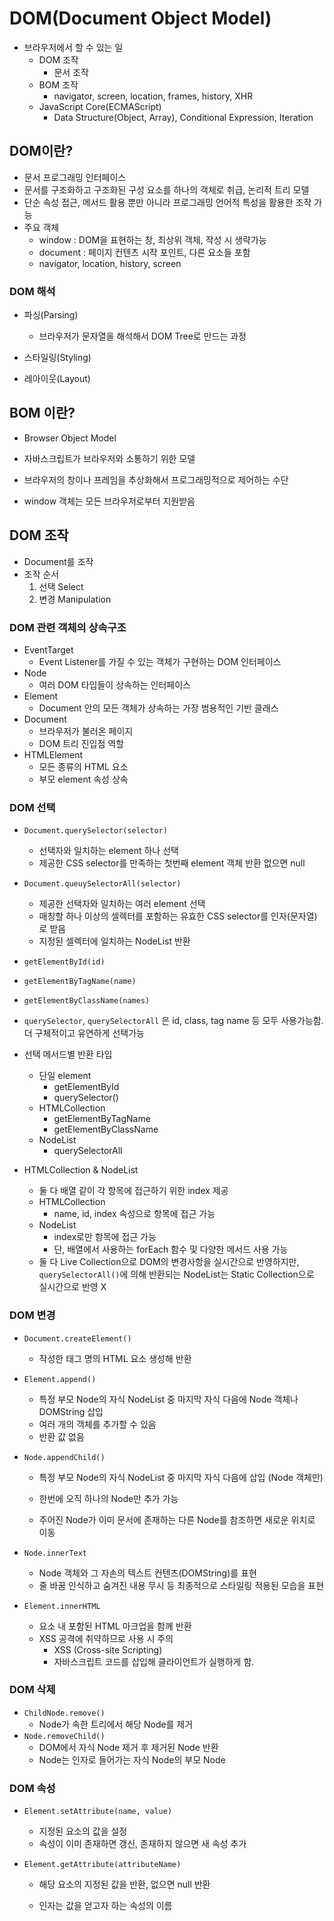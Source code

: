 # DOM(Document Object Model)

- 브라우저에서 할 수 있는 일
  - DOM 조작
    - 문서 조작
  - BOM 조작
    - navigator, screen, location, frames, history, XHR
  - JavaScript Core(ECMAScript)
    - Data Structure(Object, Array), Conditional Expression, Iteration

## DOM이란?

- 문서 프로그래밍 인터페이스
- 문서를 구조화하고 구조화된 구성 요소를 하나의 객체로 취급, 논리적 트리 모델
- 단순 속성 접근, 메서드 활용 뿐만 아니라 프로그래밍 언어적 특성을 활용한 조작 가능
- 주요 객체
  - window : DOM을 표현하는 창, 최상위 객체, 작성 시 생략가능
  - document : 페이지 컨텐츠 시작 포인트, 다른 요소들 포함
  - navigator, location, history, screen



### DOM 해석

- 파싱(Parsing)
  - 브라우저가 문자열을 해석해서 DOM Tree로 만드는 과정

- 스타일링(Styling)
- 레아이웃(Layout)

## BOM 이란?

- Browser Object Model
- 자바스크립트가 브라우저와 소통하기 위한 모델

- 브라우저의 창이나 프레임을 추상화해서 프로그래밍적으로 제어하는 수단
- window 객체는 모든 브라우저로부터 지원받음



## DOM 조작

- Document를 조작
- 조작 순서
  1. 선택 Select
  2. 변경 Manipulation

### DOM 관련 객체의 상속구조

- EventTarget
  - Event Listener를 가질 수 있는 객체가 구현하는 DOM 인터페이스
- Node
  - 여러 DOM 타입들이 상속하는 인터페이스
- Element
  - Document 안의 모든 객체가 상속하는 가장 범용적인 기반 클래스
- Document
  - 브라우저가 불러온 페이지
  - DOM 트리 진입점 역할
- HTMLElement
  - 모든 종류의 HTML 요소
  - 부모 element 속성 상속



### DOM 선택

- `Document.querySelector(selector)`
  - 선택자와 일치하는 element 하나 선택
  - 제공한 CSS selector를 만족하는 첫번째 element 객체 반환 없으면 null
- `Document.queuySelectorAll(selector)`
  - 제공한 선택자와 일치하는 여러 element 선택
  - 매칭할 하나 이상의 셀렉터를 포함하는 유효한 CSS selector를 인자(문자열)로 받음
  - 지정된 셀렉터에 일치하는 NodeList 반환

- `getElementById(id)`
- `getElementByTagName(name)`
- `getElementByClassName(names)`

- `querySelector`, `querySelectorAll` 은 id, class, tag name 등 모두 사용가능함. 더 구체적이고 유연하게 선택가능

- 선택 메서드별 반환 타입
  - 단일 element
    - getElementById
    - querySelector()
  - HTMLCollection
    - getElementByTagName
    - getElementByClassName
  - NodeList
    - querySelectorAll

- HTMLCollection & NodeList
  - 둘 다 배열 같이 각 항목에 접근하기 위한 index 제공
  - HTMLCollection
    - name, id, index 속성으로 항목에 접근 가능
  - NodeList
    - index로만 항목에 접근 가능
    - 단, 배열에서 사용하는 forEach 함수 및 다양한 메서드 사용 가능
  - 둘 다 Live Collection으로 DOM의 변경사항을 실시간으로 반영하지만, `querySelectorAll()`에 의해 반환되는 NodeList는 Static Collection으로 실시간으로 반영 X



### DOM 변경

- `Document.createElement()`

  - 작성한 태그 명의 HTML 요소 생성해 반환

- `Element.append()`

  - 특정 부모 Node의 자식 NodeList 중 마지막 자식 다음에 Node 객체나 DOMString 삽입
  - 여러 개의 객체를 추가할 수 있음
  - 반환 값 없음

- `Node.appendChild()`

  - 특정 부모 Node의 자식 NodeList 중 마지막 자식 다음에 삽입 (Node 객체만) 

  - 한번에 오직 하나의 Node만 추가 가능
  - 주어진 Node가 이미 문서에 존재하는 다른 Node를 참조하면 새로운 위치로 이동



- `Node.innerText`
  - Node 객체와 그 자손의 텍스트 컨텐츠(DOMString)를 표현
  - 줄 바꿈 인식하고 숨겨진 내용 무시 등 최종적으로 스타일링 적용된 모습을 표현
- `Element.innerHTML`
  - 요소 내 포함된 HTML 마크업을 함께 반환
  - XSS 공격에 취약하므로 사용 시 주의
    - XSS (Cross-site Scripting)
    - 자바스크립트 코드를 삽입해 클라이언트가 실행하게 함.

### DOM 삭제

- `ChildNode.remove()`
  - Node가 속한 트리에서 해당 Node를 제거
- `Node.removeChild()`
  - DOM에서 자식 Node 제거 후 제거된 Node 반환
  - Node는 인자로 들어가는 자식 Node의 부모 Node

### DOM 속성

- `Element.setAttribute(name, value)`

  - 지정된 요소의 값을 설정
  - 속성이 이미 존재하면 갱신, 존재하지 않으면 새 속성 추가

- `Element.getAttribute(attributeName)`

  - 해당 요소의 지정된 값을 반환, 없으면 null 반환

  - 인자는 값을 얻고자 하는 속성의 이름

    

